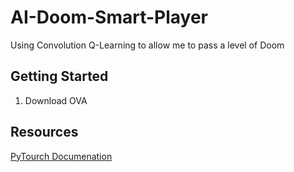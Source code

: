 # AI-Doom-Smart-Player
Using Convolution Q-Learning to allow me to pass a level of Doom

## Getting Started
1. Download OVA

## Resources
[PyTourch Documenation](https://pytorch.org/docs/master/)
